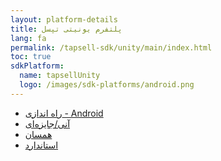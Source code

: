 ```yaml
---
layout: platform-details
title: پلتفرم یونیتی تپسل
lang: fa
permalink: /tapsell-sdk/unity/main/index.html
toc: true
sdkPlatform:
  name: tapsellUnity
  logo: /images/sdk-platforms/android.png
---
```


- [راه اندازی - Android]({{site.baseurl}}/tapsell-sdk/unity/initialize-android)
- [آنی/جایزه‌ای]({{site.baseurl}}/tapsell-sdk/unity/rewarded-interstitial)
- [همسان]({{site.baseurl}}/tapsell-sdk/unity/native)
- [استاندارد]({{site.baseurl}}/tapsell-sdk/unity/standard)